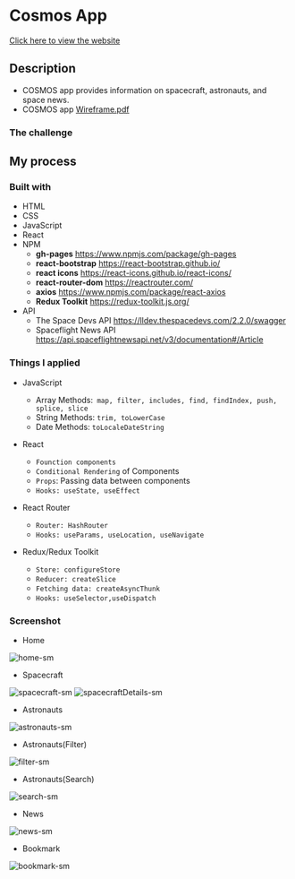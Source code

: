 # Cosmos App 
[Click here to view the website](https://jwd-activity.github.io/cosmos/)

## Description
- COSMOS app provides information on spacecraft, astronauts, and space news.
- COSMOS app [Wireframe.pdf](https://github.com/JWD-activity/cosmos/files/7758927/Wireframe.pdf) 


### The challenge


## My process
### Built with
- HTML
- CSS
- JavaScript
- React
- NPM 
  - **gh-pages** https://www.npmjs.com/package/gh-pages
  - **react-bootstrap** https://react-bootstrap.github.io/
  - **react icons** https://react-icons.github.io/react-icons/
  - **react-router-dom** https://reactrouter.com/
  - **axios** https://www.npmjs.com/package/react-axios
  - **Redux Toolkit** https://redux-toolkit.js.org/
- API
  - The Space Devs API https://lldev.thespacedevs.com/2.2.0/swagger
  - Spaceflight News API https://api.spaceflightnewsapi.net/v3/documentation#/Article
  
### Things I applied
- JavaScript 
  - Array Methods:` map, filter, includes, find, findIndex, push, splice, slice`
  - String Methods: `trim, toLowerCase`
  - Date Methods: `toLocaleDateString`

- React
  - `Founction components`
  - `Conditional Rendering` of Components
  - `Props`: Passing data between components
  - `Hooks: useState, useEffect`

- React Router
  - `Router: HashRouter`
  - `Hooks: useParams, useLocation, useNavigate`

- Redux/Redux Toolkit
  - `Store: configureStore` 
  - `Reducer: createSlice`
  - `Fetching data: createAsyncThunk`
  - `Hooks: useSelector,useDispatch`
  
### Screenshot
- Home

![home-sm](https://user-images.githubusercontent.com/83196262/147014647-e894966f-b8d7-4d34-bcd0-4c48577fd694.png)

- Spacecraft

![spacecraft-sm](https://user-images.githubusercontent.com/83196262/147014692-7a1fd45a-df0e-4232-bfeb-c26165b93eeb.png)
![spacecraftDetails-sm](https://user-images.githubusercontent.com/83196262/147014711-8acdbee8-c44b-4fca-899e-24240726fa9f.png)

- Astronauts

![astronauts-sm](https://user-images.githubusercontent.com/83196262/147014759-f5dc35a2-244d-4cda-85e7-215fe53f30d4.png)

- Astronauts(Filter)

![filter-sm](https://user-images.githubusercontent.com/83196262/147014788-81833df2-6464-457f-913f-6fa920cedd07.png)

- Astronauts(Search)

![search-sm](https://user-images.githubusercontent.com/83196262/147014818-210761d6-11c9-44ca-a3fc-40dafb77861a.png)

- News

![news-sm](https://user-images.githubusercontent.com/83196262/147014908-21f39c75-1f66-4f88-b18f-4d58f6c8598d.png)

- Bookmark

![bookmark-sm](https://user-images.githubusercontent.com/83196262/147014934-6e7e6840-0140-4183-a265-18b81a4b7722.png)





